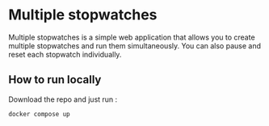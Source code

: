 <!DOCTYPE html>
<html lang="en">
<head>
    <meta charset="UTF-8">
    <meta name="viewport" content="width=device-width, initial-scale=1.0">
    <title>Document</title>
</head>
<body>
    <h1>Multiple stopwatches</h1>
    <p>Multiple stopwatches is a simple web application that allows you to create multiple stopwatches and run them simultaneously. You can also pause and reset each stopwatch individually.</p>
    <h2>How to run locally</h2>
    <p>Download the repo and just run :</p>
    <code>docker compose up</code>
</body>
</html>